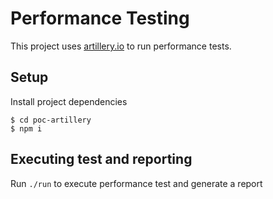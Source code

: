 # Performance Testing
This project uses [artillery.io](https://artillery.io/) to run performance tests.

## Setup
Install project dependencies
```shell
$ cd poc-artillery
$ npm i
```

## Executing test and reporting
Run `./run` to execute performance test and generate a report
